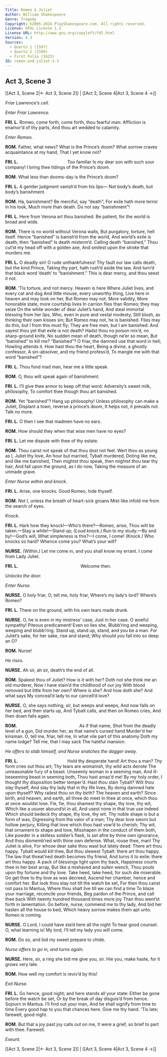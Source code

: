 ```yaml
---
Title: Romeo & Juliet
Author: William Shakespeare
Genre: Tragedy
Copyright: ©2005-2024 PlayShakespeare.com. All rights reserved.
License: GFDL License 1.3
License URL: http://www.gnu.org/copyleft/fdl.html
Version: 4.3
Sources:
  - Quarto 1 (1597)
  - Quarto 2 (1599)
  - First Folio (1623)
ID: romeo-and-juliet-3-3
---
```


## Act 3, Scene 3
[[Act 3, Scene 2|← Act 3, Scene 2]] | [[Act 3, Scene 4|Act 3, Scene 4 →]]

*Friar Lawrence’s cell.*

*Enter Friar Lawrence.*

**FRI. L.**
Romeo, come forth, come forth, thou fearful man:
Affliction is enamor’d of thy parts,
And thou art wedded to calamity.

*Enter Romeo.*

**ROM.**
Father, what news? What is the Prince’s doom?
What sorrow craves acquaintance at my hand,
That I yet know not?

**FRI. L.**
           Too familiar
Is my dear son with such sour company!
I bring thee tidings of the Prince’s doom.

**ROM.**
What less than dooms-day is the Prince’s doom?

**FRI. L.**
A gentler judgment vanish’d from his lips⁠—
Not body’s death, but body’s banishment.

**ROM.**
Ha, banishment? Be merciful, say “death”;
For exile hath more terror in his look,
Much more than death. Do not say “banishment”!

**FRI. L.**
Here from Verona art thou banished.
Be patient, for the world is broad and wide.

**ROM.**
There is no world without Verona walls,
But purgatory, torture, hell itself.
Hence “banished” is banish’d from the world,
And world’s exile is death; then “banished”
Is death misterm’d. Calling death “banished,”
Thou cut’st my head off with a golden axe,
And smilest upon the stroke that murders me.

**FRI. L.**
O deadly sin! O rude unthankfulness!
Thy fault our law calls death, but the kind Prince,
Taking thy part, hath rush’d aside the law,
And turn’d that black word ’death’ to “banishment.”
This is dear mercy, and thou seest it not.

**ROM.**
’Tis torture, and not mercy. Heaven is here
Where Juliet lives, and every cat and dog
And little mouse, every unworthy thing,
Live here in heaven and may look on her,
But Romeo may not. More validity,
More honorable state, more courtship lives
In carrion flies than Romeo; they may seize
On the white wonder of dear Juliet’s hand,
And steal immortal blessing from her lips,
Who, even in pure and vestal modesty,
Still blush, as thinking their own kisses sin;
But Romeo may not, he is banished.
Flies may do this, but I from this must fly;
They are free men, but I am banished:
And sayest thou yet that exile is not death?
Hadst thou no poison mix’d, no sharp-ground knife,
No sudden mean of death, though ne’er so mean,
But “banished” to kill me? “Banished”?
O friar, the damned use that word in hell;
Howling attends it. How hast thou the heart,
Being a divine, a ghostly confessor,
A sin-absolver, and my friend profess’d,
To mangle me with that word “banished”?

**FRI. L.**
Thou fond mad man, hear me a little speak.

**ROM.**
O, thou wilt speak again of banishment.

**FRI. L.**
I’ll give thee armor to keep off that word:
Adversity’s sweet milk, philosophy,
To comfort thee though thou art banished.

**ROM.**
Yet “banished”? Hang up philosophy!
Unless philosophy can make a Juliet,
Displant a town, reverse a prince’s doom,
It helps not, it prevails not. Talk no more.

**FRI. L.**
O then I see that madmen have no ears.

**ROM.**
How should they when that wise men have no eyes?

**FRI. L.**
Let me dispute with thee of thy estate.

**ROM.**
Thou canst not speak of that thou dost not feel.
Wert thou as young as I, Juliet thy love,
An hour but married, Tybalt murdered,
Doting like me, and like me banished,
Then mightst thou speak, then mightst thou tear thy hair,
And fall upon the ground, as I do now,
Taking the measure of an unmade grave.

*Enter Nurse within and knock.*

**FRI. L.**
Arise, one knocks. Good Romeo, hide thyself.

**ROM.**
Not I, unless the breath of heart-sick groans
Mist-like infold me from the search of eyes.

*Knock.*

**FRI. L.**
Hark how they knock!—Who’s there?—Romeo, arise,
Thou wilt be taken.—Stay a while!—Stand up;
*(Loud knock.)*
Run to my study.—By and by!—God’s will,
What simpleness is this?—I come, I come!
*(Knock.)*
Who knocks so hard? Whence come you? What’s your will?

**NURSE.**
*(Within.)*
Let me come in, and you shall know my errant.
I come from Lady Juliet.

**FRI. L.**
              Welcome then.

*Unlocks the door.*

*Enter Nurse.*

**NURSE.**
O holy friar, O, tell me, holy friar,
Where’s my lady’s lord? Where’s Romeo?

**FRI. L.**
There on the ground, with his own tears made drunk.

**NURSE.**
O, he is even in my mistress’ case,
Just in her case. O woeful sympathy!
Piteous predicament! Even so lies she,
Blubb’ring and weeping, weeping and blubb’ring.
Stand up, stand up, stand, and you be a man.
For Juliet’s sake, for her sake, rise and stand;
Why should you fall into so deep an O?

**ROM.**
Nurse!

*He rises.*

**NURSE.**
Ah sir, ah sir, death’s the end of all.

**ROM.**
Spakest thou of Juliet? How is it with her?
Doth not she think me an old murderer,
Now I have stain’d the childhood of our joy
With blood removed but little from her own?
Where is she? And how doth she? And what says
My conceal’d lady to our cancell’d love?

**NURSE.**
O, she says nothing, sir, but weeps and weeps,
And now falls on her bed, and then starts up,
And Tybalt calls, and then on Romeo cries,
And then down falls again.

**ROM.**
              As if that name,
Shot from the deadly level of a gun,
Did murder her, as that name’s cursed hand
Murder’d her kinsman. O, tell me, friar, tell me,
In what vile part of this anatomy
Doth my name lodge? Tell me, that I may sack
The hateful mansion.

*He offers to stab himself, and Nurse snatches the dagger away.*

**FRI. L.**
           Hold thy desperate hand!
Art thou a man? Thy form cries out thou art;
Thy tears are womanish, thy wild acts denote
The unreasonable fury of a beast.
Unseemly woman in a seeming man,
And ill-beseeming beast in seeming both,
Thou hast amaz’d me! By my holy order,
I thought thy disposition better temper’d.
Hast thou slain Tybalt? Wilt thou slay thyself,
And slay thy lady that in thy life lives,
By doing damned hate upon thyself?
Why railest thou on thy birth? The heaven and earth?
Since birth, and heaven, and earth, all three do meet
In thee at once, which thou at once wouldst lose.
Fie, fie, thou shamest thy shape, thy love, thy wit,
Which like a usurer abound’st in all,
And usest none in that true use indeed
Which should bedeck thy shape, thy love, thy wit.
Thy noble shape is but a form of wax,
Digressing from the valor of a man;
Thy dear love sworn but hollow perjury,
Killing that love which thou hast vow’d to cherish;
Thy wit, that ornament to shape and love,
Misshapen in the conduct of them both,
Like powder in a skilless soldier’s flask,
Is set afire by thine own ignorance,
And thou dismemb’red with thine own defense.
What, rouse thee, man! Thy Juliet is alive,
For whose dear sake thou wast but lately dead:
There art thou happy. Tybalt would kill thee,
But thou slewest Tybalt: there art thou happy.
The law that threat’ned death becomes thy friend,
And turns it to exile: there art thou happy.
A pack of blessings light upon thy back,
Happiness courts thee in her best array,
But like a mishaved and sullen wench,
Thou pouts upon thy fortune and thy love.
Take heed, take heed, for such die miserable.
Go get thee to thy love as was decreed,
Ascend her chamber, hence and comfort her.
But look thou stay not till the watch be set,
For then thou canst not pass to Mantua,
Where thou shalt live till we can find a time
To blaze your marriage, reconcile your friends,
Beg pardon of the Prince, and call thee back
With twenty hundred thousand times more joy
Than thou went’st forth in lamentation.
Go before, nurse; commend me to thy lady,
And bid her hasten all the house to bed,
Which heavy sorrow makes them apt unto.
Romeo is coming.

**NURSE.**
O Lord, I could have sta’d here all the night
To hear good counsel. O, what learning is!
My lord, I’ll tell my lady you will come.

**ROM.**
Do so, and bid my sweet prepare to chide.

*Nurse offers to go in, and turns again.*

**NURSE.**
Here, sir, a ring she bid me give you, sir.
Hie you, make haste, for it grows very late.

**ROM.**
How well my comfort is reviv’d by this!

*Exit Nurse.*

**FRI. L.**
Go hence, good night; and here stands all your state:
Either be gone before the watch be set,
Or by the break of day disguis’d from hence.
Sojourn in Mantua. I’ll find out your man,
And he shall signify from time to time
Every good hap to you that chances here.
Give me thy hand. ’Tis late; farewell, good night.

**ROM.**
But that a joy past joy calls out on me,
It were a grief, so brief to part with thee.
Farewell.

*Exeunt.*

[[Act 3, Scene 2|← Act 3, Scene 2]] | [[Act 3, Scene 4|Act 3, Scene 4 →]]